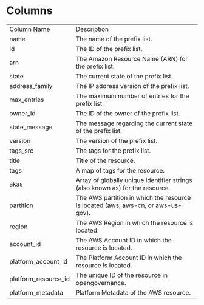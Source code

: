 # Columns  

<table>
	<tr><td>Column Name</td><td>Description</td></tr>
	<tr><td>name</td><td>The name of the prefix list.</td></tr>
	<tr><td>id</td><td>The ID of the prefix list.</td></tr>
	<tr><td>arn</td><td>The Amazon Resource Name (ARN) for the prefix list.</td></tr>
	<tr><td>state</td><td>The current state of the prefix list.</td></tr>
	<tr><td>address_family</td><td>The IP address version of the prefix list.</td></tr>
	<tr><td>max_entries</td><td>The maximum number of entries for the prefix list.</td></tr>
	<tr><td>owner_id</td><td>The ID of the owner of the prefix list.</td></tr>
	<tr><td>state_message</td><td>The message regarding the current state of the prefix list.</td></tr>
	<tr><td>version</td><td>The version of the prefix list.</td></tr>
	<tr><td>tags_src</td><td>The tags for the prefix list.</td></tr>
	<tr><td>title</td><td>Title of the resource.</td></tr>
	<tr><td>tags</td><td>A map of tags for the resource.</td></tr>
	<tr><td>akas</td><td>Array of globally unique identifier strings (also known as) for the resource.</td></tr>
	<tr><td>partition</td><td>The AWS partition in which the resource is located (aws, aws-cn, or aws-us-gov).</td></tr>
	<tr><td>region</td><td>The AWS Region in which the resource is located.</td></tr>
	<tr><td>account_id</td><td>The AWS Account ID in which the resource is located.</td></tr>
	<tr><td>platform_account_id</td><td>The Platform Account ID in which the resource is located.</td></tr>
	<tr><td>platform_resource_id</td><td>The unique ID of the resource in opengovernance.</td></tr>
	<tr><td>platform_metadata</td><td>Platform Metadata of the AWS resource.</td></tr>
</table>